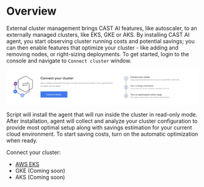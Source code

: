 # Overview

External cluster management brings CAST AI features, like autoscaler, to an externally managed clusters, like EKS, GKE
or AKS. By installing CAST AI agent, you start observing cluster running costs and potential savings; you can then
enable features that optimize your cluster - like adding and removing nodes, or right-sizing deployments. To get started,
login to the console and navigate to `Connect cluster` window.

![img.png](../screenshots/connect-cluster.png)

Script will install the agent that will run inside the cluster in read-only mode. After installation, agent will collect
and analyze your cluster configuration to provide most optimal setup along with savings estimation for your current
cloud environment. To start saving costs, turn on the automatic optimization when ready.

Connect your cluster:

- [AWS EKS](eks.md)
- GKE (Coming soon)
- AKS (Coming soon)
